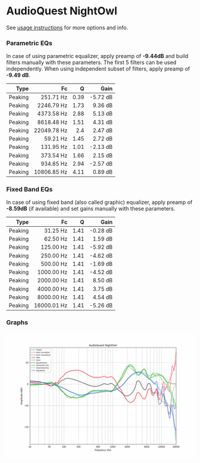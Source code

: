 # AudioQuest NightOwl
See [usage instructions](https://github.com/jaakkopasanen/AutoEq#usage) for more options and info.

### Parametric EQs
In case of using parametric equalizer, apply preamp of **-9.44dB** and build filters manually
with these parameters. The first 5 filters can be used independently.
When using independent subset of filters, apply preamp of **-9.49 dB**.

| Type    | Fc          |    Q | Gain     |
|--------:|------------:|-----:|---------:|
| Peaking | 251.71 Hz   | 0.39 | -5.72 dB |
| Peaking | 2246.79 Hz  | 1.73 | 9.36 dB  |
| Peaking | 4373.58 Hz  | 2.88 | 5.13 dB  |
| Peaking | 8618.48 Hz  | 1.51 | 4.31 dB  |
| Peaking | 22049.78 Hz | 2.4  | 2.47 dB  |
| Peaking | 59.21 Hz    | 1.45 | 2.72 dB  |
| Peaking | 131.95 Hz   | 1.01 | -2.13 dB |
| Peaking | 373.54 Hz   | 1.66 | 2.15 dB  |
| Peaking | 934.85 Hz   | 2.94 | -2.57 dB |
| Peaking | 10806.85 Hz | 4.11 | 0.89 dB  |

### Fixed Band EQs
In case of using fixed band (also called graphic) equalizer, apply preamp of **-8.59dB**
(if available) and set gains manually with these parameters.

| Type    | Fc          |    Q | Gain     |
|--------:|------------:|-----:|---------:|
| Peaking | 31.25 Hz    | 1.41 | -0.28 dB |
| Peaking | 62.50 Hz    | 1.41 | 1.59 dB  |
| Peaking | 125.00 Hz   | 1.41 | -5.92 dB |
| Peaking | 250.00 Hz   | 1.41 | -4.62 dB |
| Peaking | 500.00 Hz   | 1.41 | -1.69 dB |
| Peaking | 1000.00 Hz  | 1.41 | -4.52 dB |
| Peaking | 2000.00 Hz  | 1.41 | 8.50 dB  |
| Peaking | 4000.00 Hz  | 1.41 | 3.75 dB  |
| Peaking | 8000.00 Hz  | 1.41 | 4.54 dB  |
| Peaking | 16000.01 Hz | 1.41 | -5.26 dB |

### Graphs
![](./AudioQuest%20NightOwl.png)
